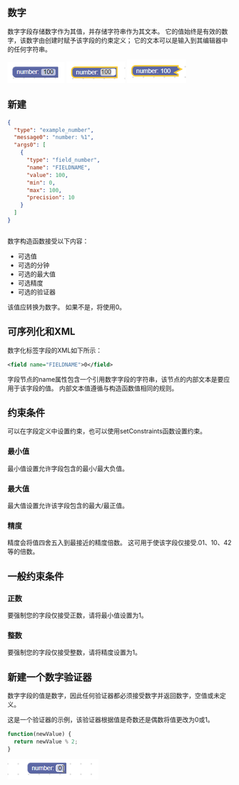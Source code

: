 ## 数字

数字字段存储数字作为其值，并存储字符串作为其文本。 它的值始终是有效的数字，该数字由创建时赋予该字段的约束定义； 它的文本可以是输入到其编辑器中的任何字符串。

![](number.png)
![](number1.png)
![](number2.png)

## 新建

```json
{
  "type": "example_number",
  "message0": "number: %1",
  "args0": [
    {
      "type": "field_number",
      "name": "FIELDNAME",
      "value": 100,
      "min": 0,
      "max": 100,
      "precision": 10
    }
  ]
}
```
```js
```

数字构造函数接受以下内容：

* 可选值
* 可选的分钟
* 可选的最大值
* 可选精度
* 可选的验证器

该值应转换为数字。 如果不是，将使用0。

## 可序列化和XML

数字化标签字段的XML如下所示：

```xml
<field name="FIELDNAME">0</field>
```

字段节点的name属性包含一个引用数字字段的字符串，该节点的内部文本是要应用于该字段的值。 内部文本值遵循与构造函数值相同的规则。

## 约束条件

可以在字段定义中设置约束，也可以使用setConstraints函数设置约束。

### 最小值

最小值设置允许字段包含的最小/最大负值。

### 最大值

最大值设置允许该字段包含的最大/最正值。

### 精度

精度会将值四舍五入到最接近的精度倍数。 这可用于使该字段仅接受.01、10、42等的倍数。

## 一般约束条件

### 正数

要强制您的字段仅接受正数，请将最小值设置为1。

### 整数

要强制您的字段仅接受整数，请将精度设置为1。

## 新建一个数字验证器

数字字段的值是数字，因此任何验证器都必须接受数字并返回数字，空值或未定义。

这是一个验证器的示例，该验证器根据值是奇数还是偶数将值更改为0或1。

```js
function(newValue) {
  return newValue % 2;
}
```
![](validator_4.gif)